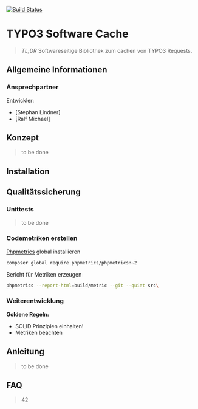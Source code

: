 [![Build Status](https://travis-ci.org/queoGmbH/typo3-software-cache.svg?branch=master)](https://travis-ci.org/queoGmbH/typo3-software-cache)

# TYPO3 Software Cache
> *TL;DR*
> Softwareseitige Bibliothek zum cachen von TYPO3 Requests.

## Allgemeine Informationen

### Ansprechpartner
Entwickler:
* [Stephan Lindner]
* [Ralf Michael]

## Konzept
> to be done
## Installation
## Qualitätssicherung
### Unittests
> to be done
### Codemetriken erstellen
[Phpmetrics](http://www.phpmetrics.org/) global installieren
````bash
composer global require phpmetrics/phpmetrics:~2
````
Bericht für Metriken erzeugen
````bash
phpmetrics --report-html=build/metric --git --quiet src\
````
### Weiterentwicklung
__Goldene Regeln:__
- SOLID Prinzipien einhalten!
- Metriken beachten

## Anleitung
> to be done
## FAQ
> 42